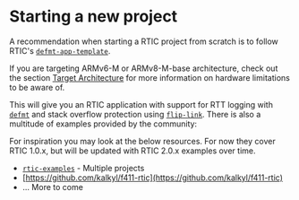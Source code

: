 # Starting a new project

A recommendation when starting a RTIC project from scratch is to 
follow RTIC's [`defmt-app-template`].

If you are targeting ARMv6-M or ARMv8-M-base architecture, check out the section [Target  Architecture](../internals/targets.md) for more information on hardware limitations to be aware of.

[`defmt-app-template`]: https://github.com/rtic-rs/defmt-app-template

This will give you an RTIC application with support for RTT logging with [`defmt`] and stack overflow
protection using [`flip-link`]. There is also a multitude of examples provided by the community:

For inspiration you may look at the below resources. For now they cover RTIC 1.0.x, but will be updated with RTIC 2.0.x examples over time.

- [`rtic-examples`] - Multiple projects
- [https://github.com/kalkyl/f411-rtic](https://github.com/kalkyl/f411-rtic)
- ... More to come

[`defmt`]: https://github.com/knurling-rs/defmt/
[`flip-link`]: https://github.com/knurling-rs/flip-link/
[`rtic-examples`]: https://github.com/rtic-rs/rtic-examples
